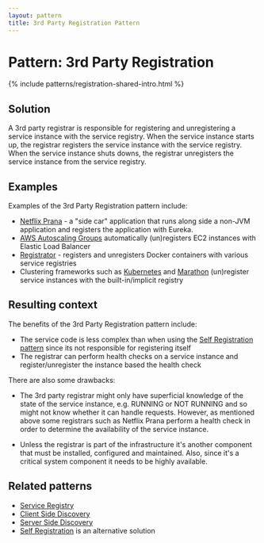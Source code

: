 ```yaml
---
layout: pattern
title: 3rd Party Registration Pattern
---
```


# Pattern: 3rd Party Registration

{% include patterns/registration-shared-intro.html %}

## Solution

A 3rd party registrar is responsible for registering and unregistering a service instance with the service registry.
When the service instance starts up, the registrar registers the service instance with the service registry.
When the service instance shuts downs, the registrar unregisters the service instance from the service registry.

## Examples

Examples of the 3rd Party Registration pattern include:

* [Netflix Prana](https://github.com/Netflix/Prana) - a "side car" application that runs along side a non-JVM application and registers the application with Eureka.
* [AWS Autoscaling Groups](http://aws.amazon.com/autoscaling/) automatically (un)registers EC2 instances with Elastic Load Balancer
* [Registrator](https://github.com/gliderlabs/registrator) - registers and unregisters Docker containers with various service registries
* Clustering frameworks such as [Kubernetes](https://github.com/GoogleCloudPlatform/kubernetes/blob/master/docs/services.md) and [Marathon](https://mesosphere.github.io/marathon/docs/service-discovery-load-balancing.html) (un)register service instances with the built-in/implicit registry

## Resulting context

The benefits of the 3rd Party Registration pattern include:

* The service code is less complex than when using the [Self Registration pattern](self-registration.html) since its not responsible for registering itself
* The registrar can perform health checks on a service instance and register/unregister the instance based the health check

There are also some drawbacks:

* The 3rd party registrar might only have superficial knowledge of the state of the service instance, e.g. RUNNING or NOT RUNNING and so might not know whether it can handle requests. However, as mentioned above some registrars such as Netflix Prana perform a health check in order to determine the availability of the service instance.

* Unless the registrar is part of the infrastructure it's another component that must be installed, configured and maintained. 
Also, since it's a critical system component it needs to be highly available.

## Related patterns

* [Service Registry](service-registry.html)
* [Client Side Discovery](client-side-discovery.html)
* [Server Side Discovery](server-side-discovery.html)
* [Self Registration](self-registration.html) is an alternative solution



